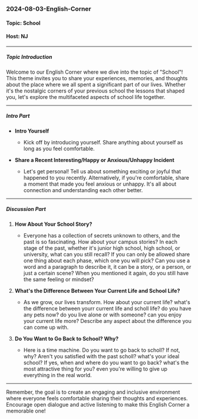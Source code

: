 ### 2024-08-03-English-Corner

#### Topic: School
#### Host: NJ

---

##### Topic Introduction
Welcome to our English Corner where we dive into the topic of "School"! This theme invites you to share your experiences, memories, and thoughts about the place where we all spent a significant part of our lives. Whether it's the nostalgic corners of your previous school the lessons that shaped you, let's explore the multifaceted aspects of school life together.

---

##### Intro Part

- **Intro Yourself**
  - Kick off by introducing yourself. Share anything about yourself as long as you feel comfortable.
  
- **Share a Recent Interesting/Happy or Anxious/Unhappy Incident**
  - Let's get personal! Tell us about something exciting or joyful that happened to you recently. Alternatively, if you're comfortable, share a moment that made you feel anxious or unhappy. It's all about connection and understanding each other better.

---

##### Discussion Part

1. **How About Your School Story?**
   - Everyone has a collection of secrets unknown to others, and the past is so fascinating. How about your campus stories? In each stage of the past, whether it's junior high school, high school, or university, what can you still recall? If you can only be allowed share one thing about each phase, which one you will pick? Can you use a word and a paragraph to describe it, it can be a story, or a person, or just a certain scene? When you mentioned it again, do you still have the same feeling or mindset?

2. **What's the Difference Between Your Current Life and School Life?**
   - As we grow, our lives transform. How about your current life? what's the difference between yourr current life and scholl life? do you have any pets now? do you live alone or with someone? can you enjoy your current life more? Describe any aspect about the difference you can come up with.

3. **Do You Want to Go Back to School? Why?**
   - Here is a time machine. Do you want to go back to scholl? If not, why? Aren't you satisfied with the past scholl? what's your ideal school? If yes, when and where do you want to go back? what's the most attractive thing for you? even you're willing to give up everything in the real world.

---

Remember, the goal is to create an engaging and inclusive environment where everyone feels comfortable sharing their thoughts and experiences. Encourage open dialogue and active listening to make this English Corner a memorable one!
